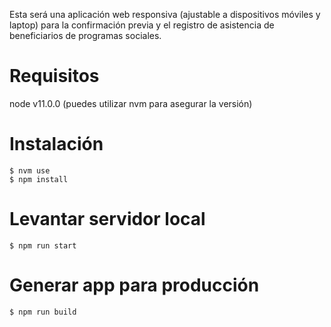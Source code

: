 
Esta será una aplicación web responsiva (ajustable a dispositivos móviles y laptop) para la confirmación previa y el registro de asistencia de beneficiarios de programas sociales.

# Requisitos
node v11.0.0 (puedes utilizar nvm para asegurar la versión)

# Instalación

```
$ nvm use
$ npm install
```

# Levantar servidor local

```
$ npm run start
```

# Generar app para producción

```
$ npm run build
```
